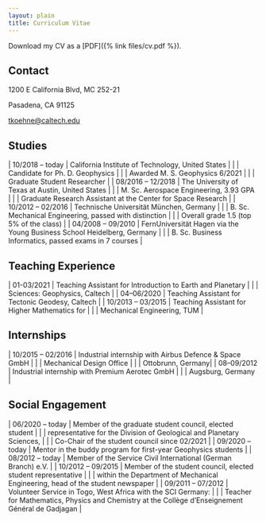 ```yaml
---
layout: plain
title: Curriculum Vitae
---
```


Download my CV as a [PDF]({% link files/cv.pdf %}).

## Contact

1200 E California Blvd, MC 252-21

Pasadena, CA 91125

tkoehne@caltech.edu

## Studies

| 10/2018 – today | California Institute of Technology, United States |
|  | Candidate for Ph. D. Geophysics |
|  | Awarded M. S. Geophysics 6/2021 |
|  | Graduate Student Researcher |
| 08/2016 – 12/2018 | The University of Texas at Austin, United States |
|  | M. Sc. Aerospace Engineering, 3.93 GPA |
|  | Graduate Research Assistant at the Center for Space Research |
| 10/2012 – 02/2016 | Technische Universität München, Germany |
|  | B. Sc. Mechanical Engineering, passed with distinction |
|  | Overall grade 1.5 (top 5% of the class) |
| 04/2008 – 09/2010 | FernUniversität Hagen via the Young Business School Heidelberg, Germany |
|  | B. Sc. Business Informatics, passed exams in 7 courses |

## Teaching Experience

| 01-03/2021 | Teaching Assistant for Introduction to Earth and Planetary  |
|  | Sciences: Geophysics, Caltech |
| 04–06/2020 | Teaching Assistant for Tectonic Geodesy, Caltech |
| 10/2013 – 03/2015 | Teaching Assistant for Higher Mathematics for |
|  | Mechanical Engineering, TUM |

## Internships

| 10/2015 – 02/2016 | Industrial internship with Airbus Defence & Space GmbH |
|  | Mechanical Design Office |
|  | Ottobrunn, Germany|
| 08–09/2012 | Industrial internship with Premium Aerotec GmbH |
|  | Augsburg, Germany |

## Social Engagement

| 06/2020 – today | Member of the graduate student council, elected student |
|  | representative for the Division of Geological and Planetary Sciences, |
|  | Co-Chair of the student council since 02/2021 |
| 09/2020 – today | Mentor in the buddy program for first-year Geophysics students |
| 08/2012 – today | Member of the Service Civil International (German Branch) e.V. |
| 10/2012 – 09/2015 | Member of the student council, elected student representative |
|  | within the Department of Mechanical Engineering, head of the student newspaper |
| 09/2011 – 07/2012 | Volunteer Service in Togo, West Africa with the SCI Germany: |
|  | Teacher for Mathematics, Physics and Chemistry at the Collège d’Enseignement Général de Gadjagan |
